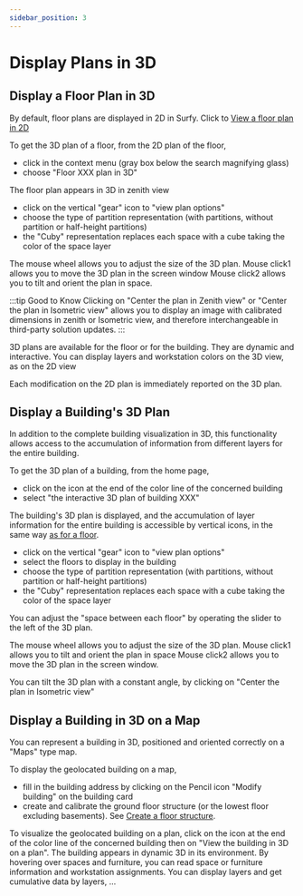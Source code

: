 ```yaml
---
sidebar_position: 3
---
```


# Display Plans in 3D

## Display a Floor Plan in 3D

By default, floor plans are displayed in 2D in Surfy.
Click to [View a floor plan in 2D](/en/docs/courses/views/2Dviews.md#visualiser-un-plan-en-2d)

To get the 3D plan of a floor, from the 2D plan of the floor,

-   click in the context menu (gray box below the search magnifying glass)
-   choose "Floor XXX plan in 3D"

The floor plan appears in 3D in zenith view

-   click on the vertical "gear" icon to "view plan options"
-   choose the type of partition representation (with partitions, without partition or half-height partitions)
-   the "Cuby" representation replaces each space with a cube taking the color of the space layer

The mouse wheel allows you to adjust the size of the 3D plan.
Mouse click1 allows you to move the 3D plan in the screen window
Mouse click2 allows you to tilt and orient the plan in space.

:::tip Good to Know
Clicking on "Center the plan in Zenith view" or "Center the plan in Isometric view" allows you to display an image with calibrated dimensions in zenith or Isometric view, and therefore interchangeable in third-party solution updates.
:::

3D plans are available for the floor or for the building.
They are dynamic and interactive.
You can display layers and workstation colors on the 3D view, as on the 2D view

Each modification on the 2D plan is immediately reported on the 3D plan.

## Display a Building's 3D Plan

In addition to the complete building visualization in 3D, this functionality allows access to the accumulation of information from different layers for the entire building.

To get the 3D plan of a building, from the home page,

-   click on the icon at the end of the color line of the concerned building
-   select "the interactive 3D plan of building XXX"

The building's 3D plan is displayed, and the accumulation of layer information for the entire building is accessible by vertical icons, in the same way [as for a floor](/en/docs/courses/views/2Dviews.md#afficher-les-calques-sur-le-plan).

-   click on the vertical "gear" icon to "view plan options"
-   select the floors to display in the building
-   choose the type of partition representation (with partitions, without partition or half-height partitions)
-   the "Cuby" representation replaces each space with a cube taking the color of the space layer

You can adjust the "space between each floor" by operating the slider to the left of the 3D plan.

The mouse wheel allows you to adjust the size of the 3D plan.
Mouse click1 allows you to tilt and orient the plan in space
Mouse click2 allows you to move the 3D plan in the screen window.

You can tilt the 3D plan with a constant angle, by clicking on "Center the plan in Isometric view"

## Display a Building in 3D on a Map

You can represent a building in 3D, positioned and oriented correctly on a "Maps" type map.

To display the geolocated building on a map,

-   fill in the building address by clicking on the Pencil icon "Modify building" on the building card
-   create and calibrate the ground floor structure (or the lowest floor excluding basements). See [Create a floor structure](/en/docs/tutorials/surfaces/structure/create.md).


To visualize the geolocated building on a plan, click on the icon at the end of the color line of the concerned building then on "View the building in 3D on a plan".
The building appears in dynamic 3D in its environment.
By hovering over spaces and furniture, you can read space or furniture information and workstation assignments. You can display layers and get cumulative data by layers, ...
